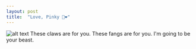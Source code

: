 ```yaml
---
layout: post
title:  "Love, Pinky 🧸❤️"
---
```

![alt text](assets/love.gif)
These claws are for you. These fangs are for you. I'm going to be your beast.